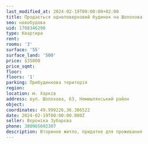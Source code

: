 ```yaml
---
last_modified_at: 2024-02-19T00:00:00+02:00
title: Продається одноповерховий будинок на Шолохова
seo: новобудова
uid: 1708346290
type: Квартира
rent:
rooms: '3'
surface: '55'
surface_land: '500'
price: $35000
price_sqmt:
floor:
floors: '1'
parking: Прибудинкова територія
region:
location: м. Харків
address: вул. Шолохова, 63, Немишлянський район
object:
coordinates: 49.999226,36.386522
date: 2024-02-19T00:00:00.000Z
seller: Вєроніка Зубарєва
phone: 380965692307
description: Вторинне житло, придатне для проживання
---
```

